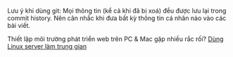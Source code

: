 Lưu ý khi dùng git: Mọi thông tin (kể cả khi đã bị xoá) đều được lưu lại trong commit history. Nên cân nhắc khi đưa bất kỳ thông tin cá nhân nào vào các bài viết.

Thiết lập môi trường phát triển web trên PC & Mac gặp nhiều rắc rối? [Dùng Linux server làm trung gian](00-virtualbox-and-ubuntu-server.md)
